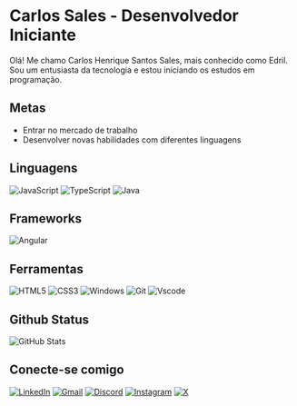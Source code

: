 # Carlos Sales - Desenvolvedor Iniciante
Olá! Me chamo Carlos Henrique Santos Sales, mais conhecido como Edril. Sou um entusiasta da tecnologia e estou  iniciando os estudos em programação.

## Metas
- Entrar no mercado de trabalho
- Desenvolver novas habilidades com diferentes linguagens

## Linguagens

![JavaScript](https://img.shields.io/badge/JavaScript-F7DF1E?style=for-the-badge&logo=javascript&logoColor=black)
![TypeScript](https://img.shields.io/badge/TypeScript-007ACC?style=for-the-badge&logo=typescript&logoColor=white)
![Java](https://img.shields.io/badge/java-%23ED8B00.svg?style=for-the-badge&logo=openjdk&logoColor=white)

## Frameworks

![Angular](https://img.shields.io/badge/Angular-DD0031?style=for-the-badge&logo=angular&logoColor=white)


## Ferramentas 

![HTML5](https://img.shields.io/badge/HTML5-E34F26?style=for-the-badge&logo=html5&logoColor=white)
![CSS3](https://img.shields.io/badge/CSS3-1572B6?style=for-the-badge&logo=css3&logoColor=white)
![Windows](https://img.shields.io/badge/Windows-000?style=for-the-badge&logo=windows&logoColor=2CA5E0)
![Git](https://img.shields.io/badge/GIT-E44C30?style=for-the-badge&logo=git&logoColor=white)
![Vscode](https://img.shields.io/badge/Vscode-007ACC?style=for-the-badge&logo=visual-studio-code&logoColor=white)

## Github Status

![GitHub Stats](https://github-readme-stats.vercel.app/api?username=Carlos-Edril&theme=date_night)


## Conecte-se comigo

[![LinkedIn](https://img.shields.io/badge/LinkedIn-0077B5?style=for-the-badge&logo=linkedin&logoColor=white)](https://www.linkedin.com/in/carlos-edril/) 
[![Gmail](https://img.shields.io/badge/Gmail-333333?style=for-the-badge&logo=gmail&logoColor=red)](mailto:contato.edril@gmail.com)
[![Discord](https://img.shields.io/badge/Discord-7289DA?style=for-the-badge&logo=discord&logoColor=white)](https://https://discord.com/channels/@edrilxd/)
[![Instagram](https://img.shields.io/badge/-Instagram-%23E4405F?style=for-the-badge&logo=instagram&logoColor=white)](https://www.instagram.com/henrique_edril/)
[![X](https://img.shields.io/badge/X-000?style=for-the-badge&logo=x)](https://x.com/Edrildusflux)
